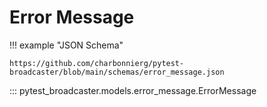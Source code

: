 # Error Message

!!! example "JSON Schema"

    https://github.com/charbonnierg/pytest-broadcaster/blob/main/schemas/error_message.json

::: pytest_broadcaster.models.error_message.ErrorMessage


<style>
  .md-content__button {
    display: none;
  }
</style>
